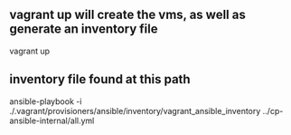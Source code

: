 
## vagrant up will create the vms, as well as generate an inventory file
vagrant up

## inventory file found at this path
ansible-playbook -i ./.vagrant/provisioners/ansible/inventory/vagrant_ansible_inventory ../cp-ansible-internal/all.yml
